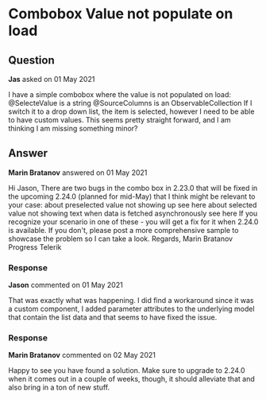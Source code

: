 # Combobox Value not populate on load

## Question

**Jas** asked on 01 May 2021

I have a simple combobox where the value is not populated on load: <TelerikComboBox Value="@SelectedValue" Data="@SourceColumns" AllowCustom="true" Width="100%" /> @SelecteValue is a string @SourceColumns is an ObservableCollection<String> If I switch it to a drop down list, the item is selected, however I need to be able to have custom values. This seems pretty straight forward, and I am thinking I am missing something minor?

## Answer

**Marin Bratanov** answered on 01 May 2021

Hi Jason, There are two bugs in the combo box in 2.23.0 that will be fixed in the upcoming 2.24.0 (planned for mid-May) that I think might be relevant to your case: about preselected value not showing up see here about selected value not showing text when data is fetched asynchronously see here If you recognize your scenario in one of these - you will get a fix for it when 2.24.0 is available. If you don't, please post a more comprehensive sample to showcase the problem so I can take a look. Regards, Marin Bratanov Progress Telerik

### Response

**Jason** commented on 01 May 2021

That was exactly what was happening. I did find a workaround since it was a custom component, I added parameter attributes to the underlying model that contain the list data and that seems to have fixed the issue.

### Response

**Marin Bratanov** commented on 02 May 2021

Happy to see you have found a solution. Make sure to upgrade to 2.24.0 when it comes out in a couple of weeks, though, it should alleviate that and also bring in a ton of new stuff.
